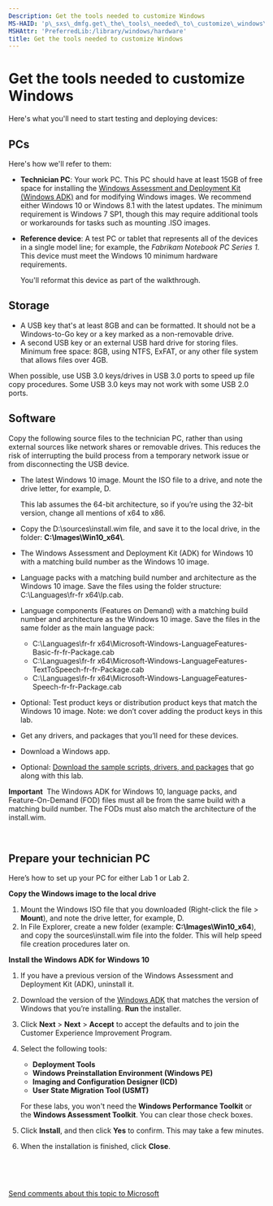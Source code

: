 ```yaml
---
Description: Get the tools needed to customize Windows
MS-HAID: 'p\_sxs\_dmfg.get\_the\_tools\_needed\_to\_customize\_windows\_sxs'
MSHAttr: 'PreferredLib:/library/windows/hardware'
title: Get the tools needed to customize Windows
---
```


# Get the tools needed to customize Windows


Here's what you'll need to start testing and deploying devices:

## <span id="pc"></span><span id="PC"></span>PCs


Here's how we'll refer to them:

-   **Technician PC**: Your work PC. This PC should have at least 15GB of free space for installing the [Windows Assessment and Deployment Kit (Windows ADK)](http://go.microsoft.com/fwlink/?LinkId=526803) and for modifying Windows images. We recommend either Windows 10 or Windows 8.1 with the latest updates. The minimum requirement is Windows 7 SP1, though this may require additional tools or workarounds for tasks such as mounting .ISO images.
-   **Reference device**: A test PC or tablet that represents all of the devices in a single model line; for example, the *Fabrikam Notebook PC Series 1*. This device must meet the Windows 10 minimum hardware requirements.

    You'll reformat this device as part of the walkthrough.

## <span id="hw"></span><span id="HW"></span>Storage


-   A USB key that's at least 8GB and can be formatted. It should not be a Windows-to-Go key or a key marked as a non-removable drive.
-   A second USB key or an external USB hard drive for storing files. Minimum free space: 8GB, using NTFS, ExFAT, or any other file system that allows files over 4GB.

When possible, use USB 3.0 keys/drives in USB 3.0 ports to speed up file copy procedures. Some USB 3.0 keys may not work with some USB 2.0 ports.

## <span id="sw"></span><span id="SW"></span>Software


Copy the following source files to the technician PC, rather than using external sources like network shares or removable drives. This reduces the risk of interrupting the build process from a temporary network issue or from disconnecting the USB device.

-   The latest Windows 10 image. Mount the ISO file to a drive, and note the drive letter, for example, D.

    This lab assumes the 64-bit architecture, so if you’re using the 32-bit version, change all mentions of x64 to x86.

-   Copy the D:\\sources\\install.wim file, and save it to the local drive, in the folder: **C:\\Images\\Win10\_x64\\**.
-   The Windows Assessment and Deployment Kit (ADK) for Windows 10 with a matching build number as the Windows 10 image.
-   Language packs with a matching build number and architecture as the Windows 10 image. Save the files using the folder structure: C:\\Languages\\fr-fr x64\\lp.cab.
-   Language components (Features on Demand) with a matching build number and architecture as the Windows 10 image. Save the files in the same folder as the main language pack:
    -   C:\\Languages\\fr-fr x64\\Microsoft-Windows-LanguageFeatures-Basic-fr-fr-Package.cab
    -   C:\\Languages\\fr-fr x64\\Microsoft-Windows-LanguageFeatures-TextToSpeech-fr-fr-Package.cab
    -   C:\\Languages\\fr-fr x64\\Microsoft-Windows-LanguageFeatures-Speech-fr-fr-Package.cab
-   Optional: Test product keys or distribution product keys that match the Windows 10 image. Note: we don’t cover adding the product keys in this lab.
-   Get any drivers, and packages that you’ll need for these devices.
-   Download a Windows app.
-   Optional: [Download the sample scripts, drivers, and packages](http://go.microsoft.com/fwlink/?LinkId=528668) that go along with this lab.

**Important**  The Windows ADK for Windows 10, language packs, and Feature-On-Demand (FOD) files must all be from the same build with a matching build number. The FODs must also match the architecture of the install.wim.

 

## <span id="prepare"></span><span id="PREPARE"></span>Prepare your technician PC


Here’s how to set up your PC for either Lab 1 or Lab 2.

**Copy the Windows image to the local drive**

1.  Mount the Windows ISO file that you downloaded (Right-click the file &gt; **Mount**), and note the drive letter, for example, D.
2.  In File Explorer, create a new folder (example: **C:\\Images\\Win10\_x64**), and copy the sources\\install.wim file into the folder. This will help speed file creation procedures later on.

**Install the Windows ADK for Windows 10**

1.  If you have a previous version of the Windows Assessment and Deployment Kit (ADK), uninstall it.
2.  Download the version of the [Windows ADK](http://go.microsoft.com/fwlink/?LinkId=526803) that matches the version of Windows that you’re installing. **Run** the installer.
3.  Click **Next** &gt; **Next** &gt; **Accept** to accept the defaults and to join the Customer Experience Improvement Program.
4.  Select the following tools:

    -   **Deployment Tools**
    -   **Windows Preinstallation Environment (Windows PE)**
    -   **Imaging and Configuration Designer (ICD)**
    -   **User State Migration Tool (USMT)**

    For these labs, you won't need the **Windows Performance Toolkit** or the **Windows Assessment Toolkit**. You can clear those check boxes.

5.  Click **Install**, and then click **Yes** to confirm. This may take a few minutes.
6.  When the installation is finished, click **Close**.

 

 

[Send comments about this topic to Microsoft](mailto:wsddocfb@microsoft.com?subject=Documentation%20feedback%20%5Bp_sxs_dmfg\p_sxs_dmfg%5D:%20Get%20the%20tools%20needed%20to%20customize%20Windows%20%20RELEASE:%20%284/11/2016%29&body=%0A%0APRIVACY%20STATEMENT%0A%0AWe%20use%20your%20feedback%20to%20improve%20the%20documentation.%20We%20don't%20use%20your%20email%20address%20for%20any%20other%20purpose,%20and%20we'll%20remove%20your%20email%20address%20from%20our%20system%20after%20the%20issue%20that%20you're%20reporting%20is%20fixed.%20While%20we're%20working%20to%20fix%20this%20issue,%20we%20might%20send%20you%20an%20email%20message%20to%20ask%20for%20more%20info.%20Later,%20we%20might%20also%20send%20you%20an%20email%20message%20to%20let%20you%20know%20that%20we've%20addressed%20your%20feedback.%0A%0AFor%20more%20info%20about%20Microsoft's%20privacy%20policy,%20see%20http://privacy.microsoft.com/default.aspx. "Send comments about this topic to Microsoft")



